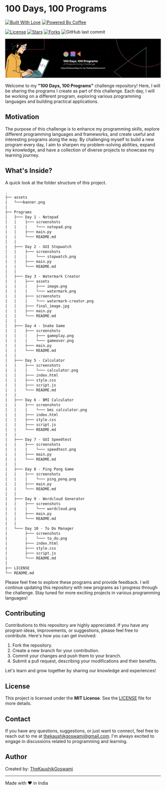 # 100 Days, 100 Programs

[![Built With Love](https://forthebadge.com/images/badges/built-with-love.svg)](https://github.com/TheKaushikGoswami)
[![Powered By Coffee](https://forthebadge.com/images/badges/powered-by-coffee.svg)](https://github.com/TheKaushikGoswami)

[![License](https://img.shields.io/github/license/TheKaushikGoswami/100-Days-100-Programs?style=flat-square)](LICENSE)
[![Stars](https://img.shields.io/github/stars/TheKaushikGoswami/100-Days-100-Programs?style=flat-square)](https://github.com/TheKaushikGoswami/100-Days-100-Programs/stargazers)
[![Forks](https://img.shields.io/github/forks/TheKaushikGoswami/100-Days-100-Programs?style=flat-square)](https://github.com/TheKaushikGoswami/100-Days-100-Programs/network/members)
![GitHub last commit](https://img.shields.io/github/last-commit/TheKaushikGoswami/100-Days-100-Programs?style=flat-square)

![Banner](./assets/banner.png)

Welcome to my **"100 Days, 100 Programs"** challenge repository! Here, I will be sharing the programs I create as part of this challenge. Each day, I will be working on a different program, exploring various programming languages and building practical applications.

## Motivation

The purpose of this challenge is to enhance my programming skills, explore different programming languages and frameworks, and create useful and interesting programs along the way. By challenging myself to build a new program every day, I aim to sharpen my problem-solving abilities, expand my knowledge, and have a collection of diverse projects to showcase my learning journey.

## What's Inside? 

A quick look at the folder structure of this project.

    .
    ├── assets
    |   └───banner.png
    |
    ├── Programs
    │   ├─── Day 1 - Notepad
    │   |    ├─── screenshots
    |   |    |    └─── notepad.png
    |   |    ├─── main.py
    |   |    └─── README.md
    │   |
    |   ├─── Day 2 - GUI Stopwatch
    │   |    ├─── screenshots
    |   |    |    └─── stopwatch.png
    |   |    ├─── main.py
    |   |    └─── README.md
    │   |
    │   ├─── Day 3 - Watermark Creator
    |   |    ├─── assets
    |   |    |    ├─── image.png
    |   |    |    └─── watermark.png
    |   |    ├─── screenshots
    |   |    |    └─── watermark-creator.png
    |   |    ├─── final_image.jpg
    |   |    ├─── main.py
    |   |    └─── README.md
    |   |
    │   ├─── Day 4 - Snake Game
    |   |    ├─── screenshots
    |   |    |    ├─── gameplay.png
    |   |    |    └─── gameover.png
    |   |    ├─── main.py
    |   |    └─── README.md
    |   |
    |   ├─── Day 5 - Calculator
    |   |    ├─── screenshots
    |   |    |    └─── calculator.png
    |   |    ├─── index.html
    |   |    ├─── style.css
    |   |    ├─── script.js
    |   |    └─── README.md
    |   |
    |   ├─── Day 6 - BMI Calculator
    |   |    ├─── screenshots
    |   |    |    └─── bmi calculator.png
    |   |    ├─── index.html
    |   |    ├─── style.css
    |   |    ├─── script.js
    |   |    └─── README.md
    |   |
    |   ├─── Day 7 - GUI Speedtest
    |   |    ├─── screenshots
    |   |    |    └─── speedtest.png
    |   |    ├─── main.py
    |   |    └─── README.md
    |   |
    |   ├─── Day 8 - Ping Pong Game
    |   |    ├─── screenshots
    |   |    |    └─── ping_pong.png
    |   |    ├─── main.py
    |   |    └─── README.md
    |   |
    |   ├─── Day 9 - Wordcloud Generator
    |   |    ├─── screenshots
    |   |    |    └─── wordcloud.png
    |   |    ├─── main.py
    |   |    └─── README.md
    |   |
    |   └─── Day 10 - To Do Manager
    |        ├─── screenshots
    |        |    └─── to_do.png
    |        ├─── index.html
    |        ├─── style.css
    |        ├─── script.js
    |        └─── README.md
    |
    ├── LICENSE
    └── README.md

Please feel free to explore these programs and provide feedback. I will continue updating this repository with new programs as I progress through the challenge. Stay tuned for more exciting projects in various programming languages!

## Contributing

Contributions to this repository are highly appreciated. If you have any program ideas, improvements, or suggestions, please feel free to contribute. Here's how you can get involved:

1. Fork the repository.
2. Create a new branch for your contribution.
3. Commit your changes and push them to your branch.
4. Submit a pull request, describing your modifications and their benefits.

Let's learn and grow together by sharing our knowledge and experiences!

## License

This project is licensed under the **MIT License**. See the [LICENSE](./LICENSE) file for more details.

## Contact

If you have any questions, suggestions, or just want to connect, feel free to reach out to me at thekaushikgoswami@gmail.com. I'm always excited to engage in discussions related to programming and learning.

## Author

Created by: [TheKaushikGoswami](https://github.com/TheKaushikGoswami)

---

Made with ❤️ in India


